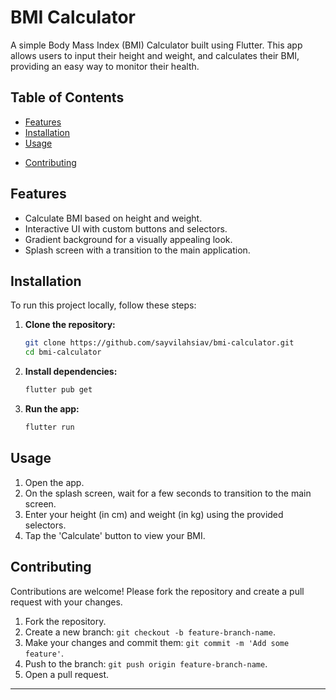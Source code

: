 # BMI Calculator

A simple Body Mass Index (BMI) Calculator built using Flutter. This app allows users to input their height and weight, and calculates their BMI, providing an easy way to monitor their health.

## Table of Contents
- [Features](#features)
- [Installation](#installation)
- [Usage](#usage)

[//]: # (- [Screenshots]&#40;#screenshots&#41;)
- [Contributing](#contributing)

## Features
- Calculate BMI based on height and weight.
- Interactive UI with custom buttons and selectors.
- Gradient background for a visually appealing look.
- Splash screen with a transition to the main application.

## Installation
To run this project locally, follow these steps:

1. **Clone the repository:**
    ```bash
    git clone https://github.com/sayvilahsiav/bmi-calculator.git
    cd bmi-calculator
    ```

2. **Install dependencies:**
    ```bash
    flutter pub get
    ```

3. **Run the app:**
    ```bash
    flutter run
    ```

## Usage
1. Open the app.
2. On the splash screen, wait for a few seconds to transition to the main screen.
3. Enter your height (in cm) and weight (in kg) using the provided selectors.
4. Tap the 'Calculate' button to view your BMI.


[//]: # (## Screenshots)

[//]: # (### Splash Screen)

[//]: # (![Splash Screen]&#40;screenshots/splash_screen.png&#41;)

[//]: # ()
[//]: # (### Home Screen)

[//]: # (![Home Screen]&#40;screenshots/home_screen.png&#41;)

[//]: # ()
[//]: # (### Second Screen)

[//]: # (![Second Screen]&#40;screenshots/second_screen.png&#41;)

[//]: # ()
[//]: # (### BMI Calculation)

[//]: # (![Result Screen]&#40;screenshots/result_screen.png&#41;)

## Contributing
Contributions are welcome! Please fork the repository and create a pull request with your changes.

1. Fork the repository.
2. Create a new branch: `git checkout -b feature-branch-name`.
3. Make your changes and commit them: `git commit -m 'Add some feature'`.
4. Push to the branch: `git push origin feature-branch-name`.
5. Open a pull request.

---
